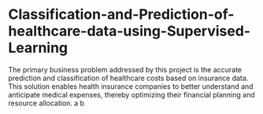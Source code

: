 # Classification-and-Prediction-of-healthcare-data-using-Supervised-Learning
The primary business problem addressed by this project is the accurate prediction and classification of healthcare costs based on insurance data. This solution enables health insurance companies to better understand and anticipate medical expenses, thereby optimizing their financial planning and resource allocation.
a
b
